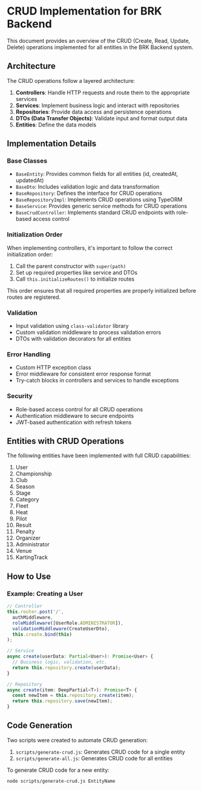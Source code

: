 # CRUD Implementation for BRK Backend

This document provides an overview of the CRUD (Create, Read, Update, Delete) operations implemented for all entities in the BRK Backend system.

## Architecture

The CRUD operations follow a layered architecture:

1. **Controllers**: Handle HTTP requests and route them to the appropriate services
2. **Services**: Implement business logic and interact with repositories 
3. **Repositories**: Provide data access and persistence operations
4. **DTOs (Data Transfer Objects)**: Validate input and format output data
5. **Entities**: Define the data models

## Implementation Details

### Base Classes

- `BaseEntity`: Provides common fields for all entities (id, createdAt, updatedAt)
- `BaseDto`: Includes validation logic and data transformation
- `BaseRepository`: Defines the interface for CRUD operations
- `BaseRepositoryImpl`: Implements CRUD operations using TypeORM
- `BaseService`: Provides generic service methods for CRUD operations
- `BaseCrudController`: Implements standard CRUD endpoints with role-based access control

### Initialization Order

When implementing controllers, it's important to follow the correct initialization order:

1. Call the parent constructor with `super(path)`
2. Set up required properties like service and DTOs
3. Call `this.initializeRoutes()` to initialize routes

This order ensures that all required properties are properly initialized before routes are registered.

### Validation

- Input validation using `class-validator` library
- Custom validation middleware to process validation errors
- DTOs with validation decorators for all entities

### Error Handling

- Custom HTTP exception class
- Error middleware for consistent error response format
- Try-catch blocks in controllers and services to handle exceptions

### Security

- Role-based access control for all CRUD operations
- Authentication middleware to secure endpoints
- JWT-based authentication with refresh tokens

## Entities with CRUD Operations

The following entities have been implemented with full CRUD capabilities:

1. User
2. Championship
3. Club
4. Season
5. Stage
6. Category
7. Fleet
8. Heat
9. Pilot
10. Result
11. Penalty
12. Organizer
13. Administrator
14. Venue
15. KartingTrack

## How to Use

### Example: Creating a User

```typescript
// Controller
this.router.post('/', 
  authMiddleware, 
  roleMiddleware([UserRole.ADMINISTRATOR]), 
  validationMiddleware(CreateUserDto), 
  this.create.bind(this)
);

// Service
async create(userData: Partial<User>): Promise<User> {
  // Business logic, validation, etc.
  return this.repository.create(userData);
}

// Repository
async create(item: DeepPartial<T>): Promise<T> {
  const newItem = this.repository.create(item);
  return this.repository.save(newItem);
}
```

## Code Generation

Two scripts were created to automate CRUD generation:

1. `scripts/generate-crud.js`: Generates CRUD code for a single entity
2. `scripts/generate-all.js`: Generates CRUD code for all entities

To generate CRUD code for a new entity:

```bash
node scripts/generate-crud.js EntityName
```